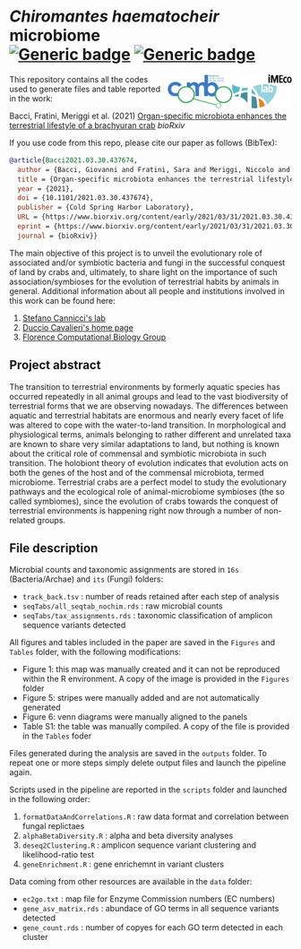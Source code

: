 # *Chiromantes haematocheir* microbiome <br/> [![Generic badge](https://img.shields.io/badge/Made_with-R_Markdown-blue.svg)](https://shields.io/) [![Generic badge](https://img.shields.io/github/license/gibacci/Chiromantes_haematocheir_microbiome)](https://shields.io/)

<img src="ACR_01_Color_Imeco_Black.png" width="106" height="60" align="right">
<img src="COMBOmod_final.png" width="115" height="60" align="right">

This repository contains all the codes used to generate files and table reported in the work:

Bacci, Fratini, Meriggi et al. (2021) [Organ-specific microbiota enhances the terrestrial lifestyle of a brachyuran crab](https://www.biorxiv.org/content/10.1101/2021.03.30.437674v1) *bioRxiv*

If you use code from this repo, please cite our paper as follows (BibTex):

```BibTeX
@article{Bacci2021.03.30.437674,
  author = {Bacci, Giovanni and Fratini, Sara and Meriggi, Niccolo and Cheng, Christine L.Y. and Ng, Ka Hei and Iannucci, Alessio and Mengoni, Alessio and Cavalieri, Duccio and Cannicci, Stefano},
  title = {Organ-specific microbiota enhances the terrestrial lifestyle of a brachyuran crab},
  year = {2021},
  doi = {10.1101/2021.03.30.437674},
  publisher = {Cold Spring Harbor Laboratory},	
  URL = {https://www.biorxiv.org/content/early/2021/03/31/2021.03.30.437674},
  eprint = {https://www.biorxiv.org/content/early/2021/03/31/2021.03.30.437674.full.pdf},
  journal = {bioRxiv}}
```

The main objective of this project is to unveil the evolutionary role of associated and/or symbiotic bacteria and fungi in the successful conquest of land by crabs and, ultimately, to share light on the importance of such association/symbioses for the evolution of terrestrial habits by animals in general. Additional information about all people and institutions involved in this work can be found here:

1. [Stefano Cannicci's lab](https://www.imeco-lab.com/)
2. [Duccio Cavalieri's home page](https://www.unifi.it/p-doc2-2015-0-A-2b333d2e342d-0.html)
3. [Florence Computational Biology Group](https://github.com/combogenomics)

## Project abstract

The transition to terrestrial environments by formerly aquatic species has occurred repeatedly in all animal groups and lead to the vast biodiversity of terrestrial forms that we are observing nowadays. The differences between aquatic and terrestrial habitats are enormous and nearly every facet of life was altered to cope with the water-to-land transition. In morphological and physiological terms, animals belonging to rather different and unrelated taxa are known to share very similar adaptations to land, but nothing is known about the critical role of commensal and symbiotic microbiota in such transition. The holobiont theory of evolution indicates that evolution acts on both the genes of the host and of the commensal microbiota, termed microbiome. Terrestrial crabs are a perfect model to study the evolutionary pathways and the ecological role of animal-microbiome symbioses (the so called symbiomes), since the evolution of crabs towards the conquest of terrestrial environments is happening right now through a number of non-related groups.

## File description

Microbial counts and taxonomic assignments are stored in `16s` (Bacteria/Archae) and `its` (Fungi) folders:

  - `track_back.tsv` : number of reads retained after each step of analysis
  - `seqTabs/all_seqtab_nochim.rds` : raw microbial counts
  - `seqTabs/tax_assignments.rds` : taxonomic classification of amplicon sequence variants detected

All figures and tables included in the paper are saved in the `Figures` and `Tables` folder, with the following modifications:

  - Figure 1: this map was manually created and it can not be reproduced within the R environment. A copy of the image is provided in the `Figures` folder
  - Figure 5: stripes were manually added and are not automatically generated
  - Figure 6: venn diagrams were manually aligned to the panels
  - Table S1: the table was manually compiled. A copy of the file is provided in the `Tables` foder

Files generated during the analysis are saved in the `outputs` folder. To repeat one or more steps simply delete output files and launch the pipeline again.

Scripts used in the pipeline are reported in the `scripts` folder and launched in the following order:

  1. `formatDataAndCorrelations.R` : raw data format and correlation between fungal replictaes
  2. `alphaBetaDiversity.R` : alpha and beta diversity analyses
  3. `deseq2Clustering.R` : amplicon sequence variant clustering and likelihood-ratio test
  4. `geneEnrichment.R` : gene enrichemnt in variant clusters

Data coming from other resources are available in the `data` folder:

  - `ec2go.txt` : map file for Enzyme Commission numbers (EC numbers)
  - `gene_asv_matrix.rds` : abundace of GO terms in all sequence variants detected
  - `gene_count.rds` : number of copyes for each GO term detected in each cluster
